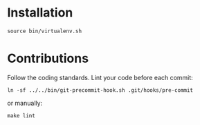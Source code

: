 # Installation

`source bin/virtualenv.sh`


# Contributions

Follow the coding standards. Lint your code before each commit:

`ln -sf ../../bin/git-precommit-hook.sh .git/hooks/pre-commit`

or manually:

`make lint`
